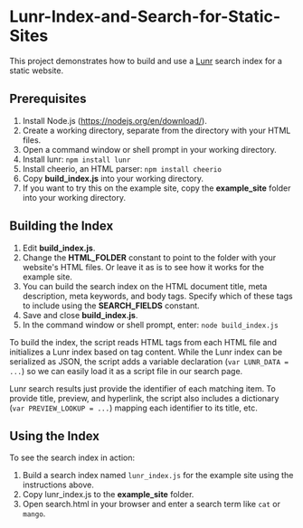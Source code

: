 # Lunr-Index-and-Search-for-Static-Sites

This project demonstrates how to build and use a [Lunr](https://lunrjs.com/) search index for a static website.

## Prerequisites

1. Install Node.js (https://nodejs.org/en/download/).
2. Create a working directory, separate from the directory with your HTML files.
3. Open a command window or shell prompt in your working directory.
4. Install lunr: `npm install lunr`
5. Install cheerio, an HTML parser: `npm install cheerio`
6. Copy **build_index.js** into your working directory.
7. If you want to try this on the example site, copy the **example_site** folder into your working directory.

## Building the Index

1. Edit **build_index.js**.
2. Change the **HTML_FOLDER** constant to point to the folder with your website's HTML files. Or leave it as is to see how it works for the example site.
3. You can build the search index on the HTML document title, meta description, meta keywords, and body tags. Specify which of these tags to include using the **SEARCH_FIELDS** constant.
4. Save and close **build_index.js**.
5. In the command window or shell prompt, enter: `node build_index.js`

To build the index, the script reads HTML tags from each HTML file and initializes a Lunr index based on tag content.  While the Lunr index can be serialized as JSON, the script adds a variable declaration (`var LUNR_DATA = ...`) so we can easily load it as a script file in our search page.  

Lunr search results just provide the identifier of each matching item. To provide title, preview, and hyperlink, the script also includes a dictionary (`var PREVIEW_LOOKUP = ...`) mapping each identifier to its title, etc.

## Using the Index

To see the search index in action:
1. Build a search index named `lunr_index.js` for the example site using the instructions above.
2. Copy lunr_index.js to the **example_site** folder.
3. Open search.html in your browser and enter a search term like `cat` or `mango`.